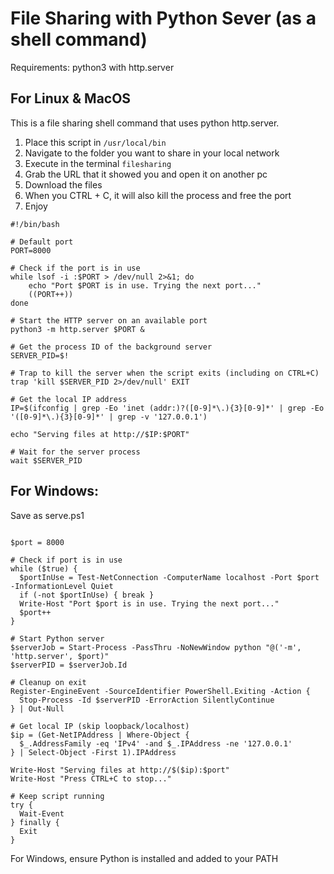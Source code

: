 # File Sharing with Python Sever (as a shell command)
Requirements: python3 with http.server

## For Linux & MacOS
This is a file sharing shell command that uses python http.server.

1. Place this script in `/usr/local/bin`
2. Navigate to the folder you want to share in your local network
3. Execute in the terminal `filesharing`
4. Grab the URL that it showed you and open it on another pc
5. Download the files
6. When you CTRL + C, it will also kill the process and free the port
7. Enjoy

```
#!/bin/bash

# Default port
PORT=8000

# Check if the port is in use
while lsof -i :$PORT > /dev/null 2>&1; do
    echo "Port $PORT is in use. Trying the next port..."
    ((PORT++))
done

# Start the HTTP server on an available port
python3 -m http.server $PORT &

# Get the process ID of the background server
SERVER_PID=$!

# Trap to kill the server when the script exits (including on CTRL+C)
trap 'kill $SERVER_PID 2>/dev/null' EXIT

# Get the local IP address
IP=$(ifconfig | grep -Eo 'inet (addr:)?([0-9]*\.){3}[0-9]*' | grep -Eo '([0-9]*\.){3}[0-9]*' | grep -v '127.0.0.1')

echo "Serving files at http://$IP:$PORT"

# Wait for the server process
wait $SERVER_PID
```

## For Windows:
Save as serve.ps1
```

$port = 8000

# Check if port is in use
while ($true) {
  $portInUse = Test-NetConnection -ComputerName localhost -Port $port -InformationLevel Quiet
  if (-not $portInUse) { break }
  Write-Host "Port $port is in use. Trying the next port..."
  $port++
}

# Start Python server
$serverJob = Start-Process -PassThru -NoNewWindow python "@('-m', 'http.server', $port)"
$serverPID = $serverJob.Id

# Cleanup on exit
Register-EngineEvent -SourceIdentifier PowerShell.Exiting -Action {
  Stop-Process -Id $serverPID -ErrorAction SilentlyContinue
} | Out-Null

# Get local IP (skip loopback/localhost)
$ip = (Get-NetIPAddress | Where-Object {
  $_.AddressFamily -eq 'IPv4' -and $_.IPAddress -ne '127.0.0.1'
} | Select-Object -First 1).IPAddress

Write-Host "Serving files at http://$($ip):$port"
Write-Host "Press CTRL+C to stop..."

# Keep script running
try {
  Wait-Event
} finally {
  Exit
}
```

For Windows, ensure Python is installed and added to your PATH
